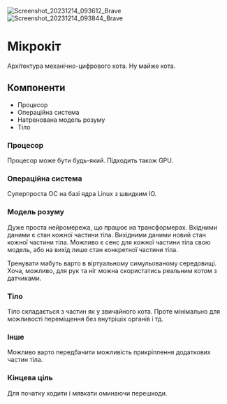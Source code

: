 ![Screenshot_20231214_093612_Brave](https://github.com/mavka-ukr/kitkit/assets/21020331/457cdab3-2d92-4809-a026-4ffe1f98795e)
![Screenshot_20231214_093844_Brave](https://github.com/mavka-ukr/kitkit/assets/21020331/fe498a4a-ab7d-48bf-868b-6f9dd045925c)

# Мікрокіт

Архітектура механічно-цифрового кота. Ну майже кота.

## Компоненти

- Процесор
- Операційна система
- Натренована модель розуму
- Тіло

### Процесор

Процесор може бути будь-який. Підходить також GPU.

### Операційна система

Суперпроста ОС на базі ядра Linux з швидким IO.

### Модель розуму

Дуже проста нейромережа, що працює на трансформерах.
Вхідними даними є стан кожної частини тіла.
Вихідними даними новий стан кожної частини тіла.
Можливо є сенс для кожної частини тіла свою модель, або на вихід лише стан конкретної частини тіла.

Тренувати мабуть варто в віртуальному симульованому середовищі.
Хоча, можливо, для рук та ніг можна скористатись реальним котом з датчиками.

### Тіло

Тіло складається з частин як у звичайного кота.
Проте мінімально для можливості переміщення без внутрішіх органів і тд.

### Інше

Можливо варто передбачити можливість прикріплення додаткових частин тіла.

### Кінцева ціль

Для початку ходити і мявкати оминаючи перешкоди.
